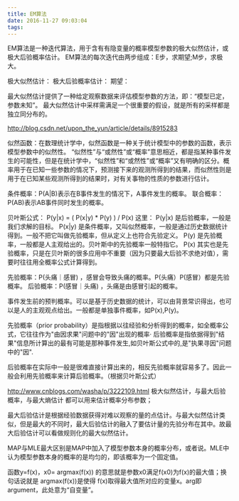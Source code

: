 ```yaml
---
title: EM算法
date: 2016-11-27 09:03:04
tags:
---
```


EM算法是一种迭代算法，用于含有有隐变量的概率模型参数的极大似然估计，或极大后验概率估计。
EM算法的每次迭代由两步组成：E步，求期望;M步，求极大。

极大似然估计：
极大后验概率估计：
期望：

最大似然估计提供了一种给定观察数据来评估模型参数的方法，即：“模型已定，参数未知”。
最大似然估计中采样需满足一个很重要的假设，就是所有的采样都是独立同分布的。

http://blog.csdn.net/upon_the_yun/article/details/8915283

似然函数：在数理统计学中，似然函数是一种关于统计模型中的参数的函数，表示模型参数中的似然性。
“似然性”与“或然性”或“概率”意思相近，都是指某种事件发生的可能性，但是在统计学中，“似然性”和“或然性”或“概率”又有明确的区分。概率用于在已知一些参数的情况下，预测接下来的观测所得到的结果，而似然性则是用于在已知某些观测所得到的结果时，对有关事物的性质的参数进行估计。

条件概率：P(A|B)表示在B事件发生的情况下，A事件发生的概率。
联合概率：P(AB)表示AB事件同时发生的概率。



贝叶斯公式：
    P(y|x) = ( P(x|y) * P(y) ) / P(x)
这里：
P(y|x) 是后验概率，一般是我们求解的目标。
P(x|y) 是条件概率，又叫似然概率，一般是通过历史数据统计得到。一般不把它叫做先验概率，但从定义上也符合先验定义。
P(y) 是先验概率，一般都是人主观给出的。贝叶斯中的先验概率一般特指它。
P(x) 其实也是先验概率，只是在贝叶斯的很多应用中不重要（因为只要最大后验不求绝对值），需要时往往用全概率公式计算得到。

先验概率：P(头痛｜感冒) ，感冒会导致头痛的概率。P(头痛）P(感冒）都是先验概率。
后验概率：P(感冒｜头痛) ，头痛是由感冒引起的概率。

事件发生前的预判概率。可以是基于历史数据的统计，可以由背景常识得出，也可以是人的主观观点给出。一般都是单独事件概率，如P(x),P(y)。

先验概率（prior probability）是指根据以往经验和分析得到的概率，如全概率公式，它往往作为"由因求果"问题中的"因"出现的概率·
后验概率是指依据得到"结果"信息所计算出的最有可能是那种事件发生,如贝叶斯公式中的,是"执果寻因"问题中的"因".


后验概率在实际中一般是很难直接计算出来的，相反先验概率就容易多了。因此一般会利用先验概率来计算后验概率。（根据贝叶斯公式）


http://www.cnblogs.com/washa/p/3222109.html
极大似然估计，与最大后验概率，与最大熵估计 都可以用来估计概率分布参数；

最大后验估计是根据经验数据获得对难以观察的量的点估计。与最大似然估计类似，但是最大的不同时，最大后验估计的融入了要估计量的先验分布在其中。故最大后验估计可以看做规则化的最大似然估计。

MAP与MLE最大区别是MAP中加入了模型参数本身的概率分布，或者说。MLE中认为模型参数本身的概率的是均匀的，即该概率为一个固定值。

函数y=f(x)，x0= argmax(f(x)) 的意思就是参数x0满足f(x0)为f(x)的最大值；换句话说就是 argmax(f(x))是使得 f(x)取得最大值所对应的变量x。arg即argument，此处意为“自变量”。

